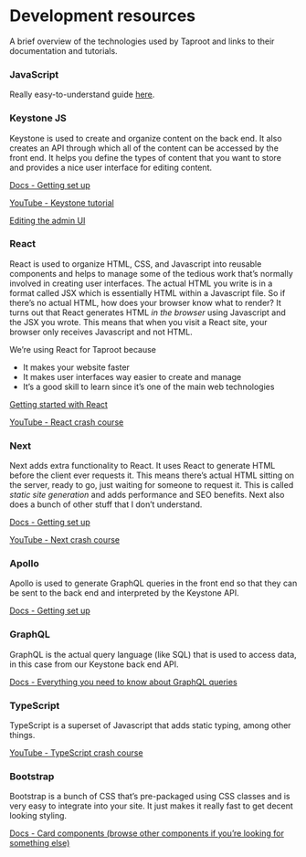 # Development resources
A brief overview of the technologies used by Taproot and links to their documentation and tutorials.

### JavaScript
Really easy-to-understand guide [here](https://developer.mozilla.org/en-US/docs/Web/JavaScript/A_re-introduction_to_JavaScript).

### Keystone JS
Keystone is used to create and organize content on the back end. It also creates an API through which all of the content can be accessed by the front end. It helps you define the types of content that you want to store and provides a nice user interface for editing content.

[Docs - Getting set up](https://keystonejs.com/docs/walkthroughs/getting-started-with-create-keystone-app)

[YouTube - Keystone tutorial](https://www.youtube.com/watch?v=3cH1BXJbfa4)

[Editing the admin UI](https://keystonejs.com/docs/guides/custom-admin-ui-navigation)

### React
React is used to organize HTML, CSS, and Javascript into reusable components and helps to manage some of the tedious work that’s normally involved in creating user interfaces. The actual HTML you write is in a format called JSX which is essentially HTML within a Javascript file. So if there’s no actual HTML, how does your browser know what to render? It turns out that React generates HTML *in the browser* using Javascript and the JSX you wrote. This means that when you visit a React site, your browser only receives Javascript and not HTML.

We’re using React for Taproot because

- It makes your website faster
- It makes user interfaces way easier to create and manage
- It’s a good skill to learn since it’s one of the main web technologies

[Getting started with React](https://reactjs.org/docs/hello-world.html)

[YouTube - React crash course](https://www.youtube.com/watch?v=w7ejDZ8SWv8)

### Next
Next adds extra functionality to React. It uses React to generate HTML before the client ever requests it. This means there’s actual HTML sitting on the server, ready to go, just waiting for someone to request it. This is called *static site generation* and adds performance and SEO benefits. Next also does a bunch of other stuff that I don’t understand.

[Docs - Getting set up](https://nextjs.org/learn/basics/create-nextjs-app/setup)

[YouTube - Next crash course](https://www.youtube.com/watch?v=mTz0GXj8NN0)

### Apollo
Apollo is used to generate GraphQL queries in the front end so that they can be sent to the back end and interpreted by the Keystone API.

[Docs - Getting set up](https://www.apollographql.com/docs/)

### GraphQL
GraphQL is the actual query language (like SQL) that is used to access data, in this case from our Keystone back end API.

[Docs - Everything you need to know about GraphQL queries](https://graphql.org/learn/queries/)

### TypeScript
TypeScript is a superset of Javascript that adds static typing, among other things.

[YouTube - TypeScript crash course](https://www.youtube.com/watch?v=BCg4U1FzODs)

### Bootstrap
Bootstrap is a bunch of CSS that’s pre-packaged using CSS classes and is very easy to integrate into your site. It just makes it really fast to get decent looking styling.

[Docs - Card components (browse other components if you’re looking for something else)](https://getbootstrap.com/docs/5.1/components/card/)